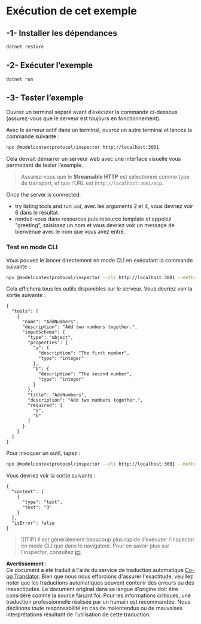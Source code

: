 <!--
CO_OP_TRANSLATOR_METADATA:
{
  "original_hash": "4eb6a48c54555c64b33c763fba3f2842",
  "translation_date": "2025-06-18T06:15:24+00:00",
  "source_file": "03-GettingStarted/06-http-streaming/solution/dotnet/README.md",
  "language_code": "fr"
}
-->
# Exécution de cet exemple

## -1- Installer les dépendances

```bash
dotnet restore
```

## -2- Exécuter l’exemple

```bash
dotnet run
```

## -3- Tester l’exemple

Ouvrez un terminal séparé avant d’exécuter la commande ci-dessous (assurez-vous que le serveur est toujours en fonctionnement).

Avec le serveur actif dans un terminal, ouvrez un autre terminal et lancez la commande suivante :

```bash
npx @modelcontextprotocol/inspector http://localhost:3001
```

Cela devrait démarrer un serveur web avec une interface visuelle vous permettant de tester l’exemple.

> Assurez-vous que le **Streamable HTTP** est sélectionné comme type de transport, et que l’URL est `http://localhost:3001/mcp`.

Once the server is connected: 

- try listing tools and run `add`, avec les arguments 2 et 4, vous devriez voir 6 dans le résultat.
- rendez-vous dans resources puis resource template et appelez "greeting", saisissez un nom et vous devriez voir un message de bienvenue avec le nom que vous avez entré.

### Test en mode CLI

Vous pouvez le lancer directement en mode CLI en exécutant la commande suivante :

```bash 
npx @modelcontextprotocol/inspector --cli http://localhost:3001 --method tools/list
```

Cela affichera tous les outils disponibles sur le serveur. Vous devriez voir la sortie suivante :

```text
{
  "tools": [
    {
      "name": "AddNumbers",
      "description": "Add two numbers together.",
      "inputSchema": {
        "type": "object",
        "properties": {
          "a": {
            "description": "The first number",
            "type": "integer"
          },
          "b": {
            "description": "The second number",
            "type": "integer"
          }
        },
        "title": "AddNumbers",
        "description": "Add two numbers together.",
        "required": [
          "a",
          "b"
        ]
      }
    }
  ]
}
```

Pour invoquer un outil, tapez :

```bash
npx @modelcontextprotocol/inspector --cli http://localhost:3001 --method tools/call --tool-name AddNumbers --tool-arg a=1 --tool-arg b=2
```

Vous devriez voir la sortie suivante :

```text
{
  "content": [
    {
      "type": "text",
      "text": "3"
    }
  ],
  "isError": false
}
```

> ![!TIP]
> Il est généralement beaucoup plus rapide d’exécuter l’inspector en mode CLI que dans le navigateur.
> Pour en savoir plus sur l’inspector, consultez [ici](https://github.com/modelcontextprotocol/inspector).

**Avertissement** :  
Ce document a été traduit à l'aide du service de traduction automatique [Co-op Translator](https://github.com/Azure/co-op-translator). Bien que nous nous efforcions d'assurer l'exactitude, veuillez noter que les traductions automatiques peuvent contenir des erreurs ou des inexactitudes. Le document original dans sa langue d'origine doit être considéré comme la source faisant foi. Pour les informations critiques, une traduction professionnelle réalisée par un humain est recommandée. Nous déclinons toute responsabilité en cas de malentendus ou de mauvaises interprétations résultant de l'utilisation de cette traduction.